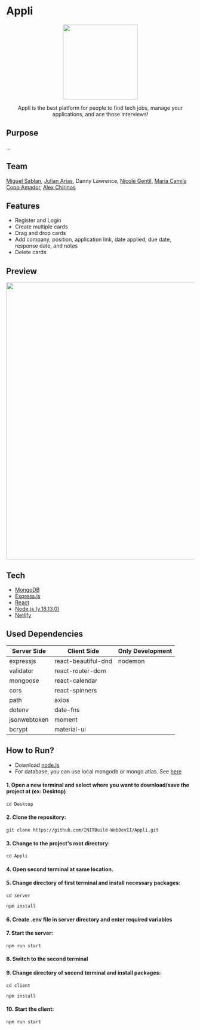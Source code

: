 # Appli
<p align="center">
    <img width="200" src="https://github.com/INITBuild-WebDevII/Application-Tracker/blob/main/client/src/assets/logo-letter.png?raw=true">
</p>

<p align="center">
Appli is the best platform for people to find tech jobs, manage your applications, and ace those interviews!
</p>

## Purpose
...

## Team
[Miguel Sablan](https://www.linkedin.com/in/miguel-sablan/), [Julian Arias](https://www.linkedin.com/in/julianarias2023/), Danny Lawrence, [Nicole Gentil](https://www.linkedin.com/in/nicole-gentil-0a594b185/), [Maria Camila Copo Amador](https://www.linkedin.com/in/camicopoa), [Alex Chirinos](https://www.linkedin.com/in/chirinos-alexander)

## Features
- Register and Login
- Create multiple cards
- Drag and drop cards
- Add company, position, application link, date applied, due date, response date, and notes
- Delete cards

## Preview

<img width="740" src="https://i.imgur.com/2CakqOc.png%22%3E" />

## Tech
- [MongoDB](https://www.mongodb.com/)
- [Express.js](https://expressjs.com/)
- [React](https://reactjs.org/)
- [Node.js (v.18.13.0)](https://nodejs.org/en)
- [Netlify](https://www.netlify.com/)


## Used Dependencies

| Server Side    	| Client Side               	| Only Development 	|
|----------------	|---------------------------	|------------------	|
| expressjs      	| react-beautiful-dnd          	| nodemon          	|
| validator      	| react-router-dom         	    |                  	|
| mongoose       	| react-calendar            	|                  	|
| cors           	| react-spinners              	|                  	|
| path           	| axios                     	|                  	|
| dotenv         	| date-fns                  	|                  	|
| jsonwebtoken   	| moment                    	|                  	|
| bcrypt           	| material-ui                   |                  	|


## How to Run?
- Download [node.js](https://nodejs.org/en/download/) 
- For database, you can use local mongodb or mongo atlas. See [here](https://www.mongodb.com/)

#### 1. Open a new terminal and select where you want to download/save the project at (ex: Desktop)
```
cd Desktop
```

#### 2. Clone the repository:

```
git clone https://github.com/INITBuild-WebDevII/Appli.git
``` 

#### 3. Change to the project's root directory:
```
cd Appli
```

#### 4. Open second terminal at same location.

#### 5. Change directory of first terminal and install necessary packages:
```
cd server
```
    
```
npm install
```
    
#### 6. Create .env file in server directory and enter required variables

#### 7. Start the server:
```
npm run start
```

#### 8. Switch to the second terminal

#### 9. Change directory of second terminal and install packages:
```
cd client
```

```
npm install
```

#### 10. Start the client:
```
npm run start
```
